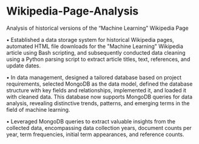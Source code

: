 # Wikipedia-Page-Analysis
 Analysis of historical versions of the “Machine Learning” Wikipedia Page

• Established a data storage system for historical Wikipedia pages, automated HTML file downloads for the "Machine Learning" Wikipedia article using Bash scripting, and subsequently conducted data cleaning using a Python parsing script to extract article titles, text, references, and update dates.

• In data management, designed a tailored database based on project requirements, selected MongoDB as the data model, defined the database structure with key fields and relationships, implemented it, and loaded it with cleaned data. This database now supports MongoDB queries for data analysis, revealing distinctive trends, patterns, and emerging terms in the field of machine learning.

• Leveraged MongoDB queries to extract valuable insights from the collected data, encompassing data collection years, document counts per year, term frequencies, initial term appearances, and reference counts.
